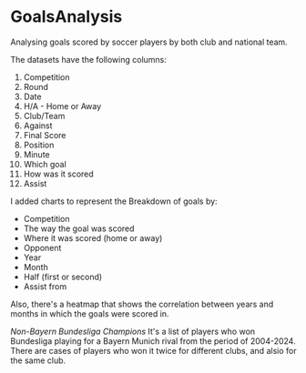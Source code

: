 # GoalsAnalysis
Analysing goals scored by soccer players by both club and national team.

The datasets have the following columns:
1. Competition
2. Round
3. Date
4. H/A - Home or Away
5. Club/Team
6. Against
7. Final Score
8. Position
9. Minute
10. Which goal
11. How was it scored
12. Assist

I added charts to represent the Breakdown of goals by:
- Competition
- The way the goal was scored
- Where it was scored (home or away)
- Opponent
- Year
- Month
- Half (first or second)
- Assist from

Also, there's a heatmap that shows the correlation between years and months in which the goals were scored in.

*Non-Bayern Bundesliga Champions*
It's a list of players who won Bundesliga playing for a Bayern Munich rival from the period of 2004-2024. There are cases of players who won it twice for different clubs, and alsio for the same club.
